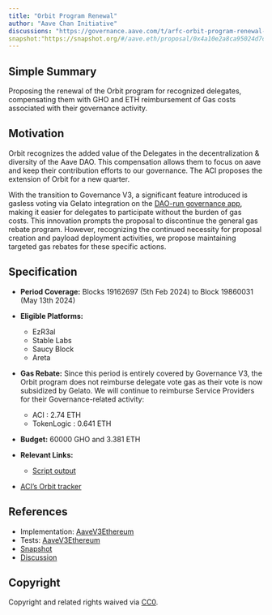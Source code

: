 ```yaml
---
title: "Orbit Program Renewal"
author: "Aave Chan Initiative"
discussions: "https://governance.aave.com/t/arfc-orbit-program-renewal-may-2024/17683"
snapshot:"https://snapshot.org/#/aave.eth/proposal/0x4a10e2a8ca95024d7cf0791aa82ed262c816ff0ee78bc2f3ab3487e70d731361"
---
```


## Simple Summary

Proposing the renewal of the Orbit program for recognized delegates, compensating them with GHO and ETH reimbursement of Gas costs associated with their governance activity.

## Motivation

Orbit recognizes the added value of the Delegates in the decentralization & diversity of the Aave DAO. This compensation allows them to focus on aave and keep their contribution efforts to our governance. The ACI proposes the extension of Orbit for a new quarter.

With the transition to Governance V3, a significant feature introduced is gasless voting via Gelato integration on the [DAO-run governance app](https://vote.onaave.com), making it easier for delegates to participate without the burden of gas costs. This innovation prompts the proposal to discontinue the general gas rebate program. However, recognizing the continued necessity for proposal creation and payload deployment activities, we propose maintaining targeted gas rebates for these specific actions.

## Specification

- **Period Coverage:** Blocks 19162697 (5th Feb 2024) to Block 19860031 (May 13th 2024)
- **Eligible Platforms:**
  - EzR3al
  - Stable Labs
  - Saucy Block
  - Areta
- **Gas Rebate:** Since this period is entirely covered by Governance V3, the Orbit program does not reimburse delegate vote gas as their vote is now subsidized by Gelato. We will continue to reimburse Service Providers for their Governance-related activity:
  - ACI : 2.74 ETH
  - TokenLogic : 0.641 ETH
- **Budget:** 60000 GHO and 3.381 ETH
- **Relevant Links:**

  - [Script output ](https://aavechan.notion.site/Gov-V3-May-2024-Script-Output-af8acc9d53874444b9a576e2329da28a)

- [ACI’s Orbit tracker ](https://apps.aavechan.com/orbit-tracker)

## References

- Implementation: [AaveV3Ethereum](https://github.com/bgd-labs/aave-proposals-v3/blob/main/src/20240513_AaveV3Ethereum_OrbitProgramRenewal/AaveV3Ethereum_OrbitProgramRenewal_20240513.sol)
- Tests: [AaveV3Ethereum](https://github.com/bgd-labs/aave-proposals-v3/blob/main/src/20240513_AaveV3Ethereum_OrbitProgramRenewal/AaveV3Ethereum_OrbitProgramRenewal_20240513.t.sol)
- [Snapshot](https://snapshot.org/#/aave.eth/proposal/0x4a10e2a8ca95024d7cf0791aa82ed262c816ff0ee78bc2f3ab3487e70d731361)
- [Discussion](https://governance.aave.com/t/arfc-orbit-program-renewal-may-2024/17683)

## Copyright

Copyright and related rights waived via [CC0](https://creativecommons.org/publicdomain/zero/1.0/).
